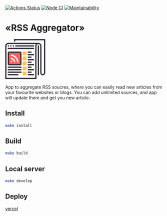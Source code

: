 [![Actions Status](https://github.com/likurg42/frontend-project-11/workflows/hexlet-check/badge.svg)](https://github.com/likurg42/frontend-project-11/actions)
[![Node CI](https://github.com/likurg42/frontend-project-11/actions/workflows/app-check.yml/badge.svg)](https://github.com/likurg42/frontend-project-11/actions/workflows/app-check.yml)
[![Maintainability](https://api.codeclimate.com/v1/badges/315895c1e8540c128aca/maintainability)](https://codeclimate.com/github/likurg42/frontend-project-11/maintainability)

# «RSS Aggregator»

<a href="https://rss-aggregator-black.vercel.app/"><img src="./readme/rss.png" alt="rss aggreagtor logo" width="128" height="128"></a>

App to aggregate RSS soucres, where you can easily read new articles from your favourite websites or blogs. You can add unlimited sources, and app will update them and get you new article.

## Install

```sh
make install
```

## Build

```sh
make build
```

## Local server

```sh
make develop
```

## Deploy

[vercel](https://rss-aggregator-black.vercel.app/)
